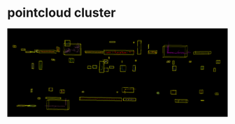 # pointcloud cluster
![image](https://github.com/Yxddddd/pointcloud-cluster/blob/master/imgs/result.PNG)
 
